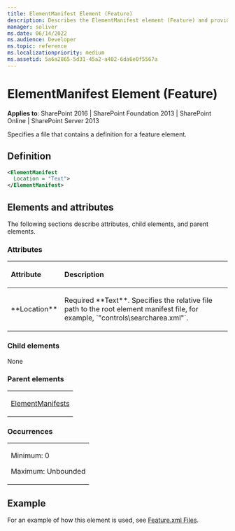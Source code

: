 ```yaml
---
title: ElementManifest Element (Feature)
description: Describes the ElementManifest element (Feature) and provides a definition, the elements and attributes, and an example.
manager: soliver
ms.date: 06/14/2022
ms.audience: Developer
ms.topic: reference
ms.localizationpriority: medium
ms.assetid: 5a6a2865-5d31-45a2-a402-6da6e0f5567a
---
```


# ElementManifest Element (Feature)

**Applies to**: SharePoint 2016 | SharePoint Foundation 2013 | SharePoint Online | SharePoint Server 2013

Specifies a file that contains a definition for a feature element.

## Definition

```XML
<ElementManifest
  Location = "Text">
</ElementManifest>
```

## Elements and attributes

The following sections describe attributes, child elements, and parent elements.

### Attributes

<table>
<colgroup>
<col width="20%" />
<col width="80%" />
</colgroup>
<thead>
<tr class="header">
<th align="left"><p>Attribute</p></th>
<th align="left"><p>Description</p></th>
</tr>
</thead>
<tbody>
<tr class="odd">
<td align="left"><p>**Location**</p></td>
<td align="left"><p>Required **Text**. Specifies the relative file path to the root element manifest file, for example, `"controls\searcharea.xml"`.</p></td>
</tr>
</tbody>
</table>

### Child elements

None

### Parent elements

<table>
<colgroup>
<col width="100%" />
</colgroup>
<tbody>
<tr class="odd">
<td align="left"><p><a href="elementmanifests-element-feature.md">ElementManifests</a></p></td>
</tr>
</tbody>
</table>

### Occurrences

<table>
<colgroup>
<col width="100%" />
</colgroup>
<tbody>
<tr class="odd">
<td align="left"><p>Minimum: 0</p>
<p>Maximum: Unbounded</p></td>
</tr>
</tbody>
</table>


## Example

For an example of how this element is used, see [Feature.xml Files](feature-xml-files.md).

